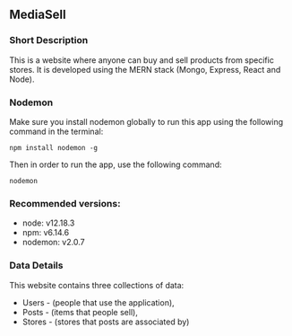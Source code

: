 ## MediaSell
### Short Description
This is a website where anyone can buy and sell products from specific stores. It is developed using the MERN stack (Mongo, Express, React and Node).

### Nodemon
Make sure you install nodemon globally to run this app using the following command in the terminal:
```
npm install nodemon -g
```
Then in order to run the app, use the following command:
```
nodemon
```

### Recommended versions:
* node: v12.18.3
* npm: v6.14.6
* nodemon:  v2.0.7

### Data Details
This website contains three collections of data:
* Users - (people that use the application),
* Posts - (items that people sell),
* Stores - (stores that posts are associated by)




